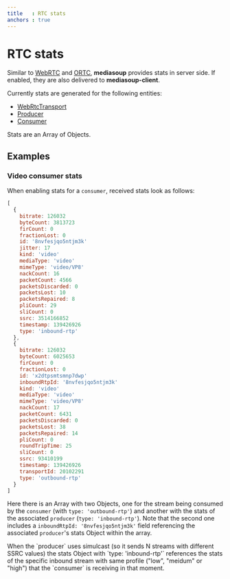 ```yaml
---
title   : RTC stats
anchors : true
---
```



# RTC stats

Similar to [WebRTC](https://w3c.github.io/webrtc-stats/) and [ORTC](https://draft.ortc.org/#rtcstats-dictionary), **mediasoup** provides stats in server side. If enabled, they are also delivered to **mediasoup-client**.

Currently stats are generated for the following entities:

* [WebRtcTransport](/documentation/mediasoup/api/#WebRtcTransport)
* [Producer](/documentation/mediasoup/api/#Producer)
* [Consumer](/documentation/mediasoup/api/#Consumer)

Stats are an Array of Objects.


## Examples

### Video consumer stats

When enabling stats for a `consumer`, received stats look as follows:

```js
[
  {
    bitrate: 126032
    byteCount: 3813723
    firCount: 0
    fractionLost: 0
    id: '8nvfesjqo5ntjm3k'
    jitter: 17
    kind: 'video'
    mediaType: 'video'
    mimeType: 'video/VP8'
    nackCount: 16
    packetCount: 4566
    packetsDiscarded: 0
    packetsLost: 10
    packetsRepaired: 8
    pliCount: 29
    sliCount: 0
    ssrc: 3514166852
    timestamp: 139426926
    type: 'inbound-rtp'
  },  
  {
    bitrate: 126032
    byteCount: 6025653
    firCount: 0
    fractionLost: 0
    id: 'x2dtpsmtsmnp7dwp'
    inboundRtpId: '8nvfesjqo5ntjm3k'
    kind: 'video'
    mediaType: 'video'
    mimeType: 'video/VP8'
    nackCount: 17
    packetCount: 6431
    packetsDiscarded: 0
    packetsLost: 38
    packetsRepaired: 14
    pliCount: 0
    roundTripTime: 25
    sliCount: 0
    ssrc: 93410199
    timestamp: 139426926
    transportId: 20102291
    type: 'outbound-rtp'
  }
]
```

Here there is an Array with two Objects, one for the stream being consumed by the `consumer` (with `type: 'outbound-rtp'`) and another with the stats of the associated `producer` (`type: 'inbound-rtp'`). Note that the second one includes a `inboundRtpId: '8nvfesjqo5ntjm3k'` field referencing the associated `producer`'s stats Object within the array.

<div markdown="1" class="note">
When the `producer` uses simulcast (so it sends N streams with different SSRC values) the stats Object with `type: 'inbound-rtp'` references the stats of the specific inbound stream with same profile ("low", "meidum" or "high") that the `consumer` is receiving in that moment.
</div>


